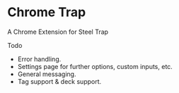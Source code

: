 Chrome Trap
===============

A Chrome Extension for Steel Trap

Todo

* Error handling.
* Settings page for further options, custom inputs, etc.
* General messaging. 
* Tag support & deck support.

